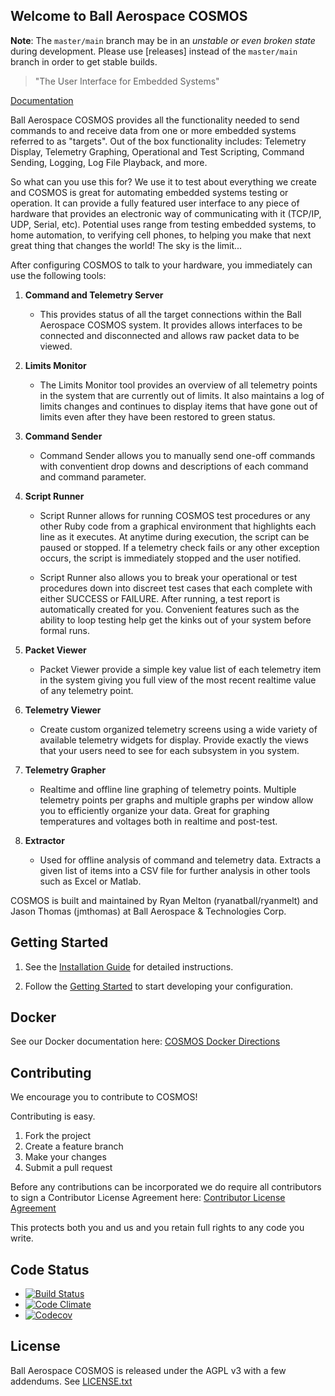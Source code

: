 ## Welcome to Ball Aerospace COSMOS

**Note**: The `master/main` branch may be in an *unstable or even broken state* during development.
Please use [releases] instead of the `master/main` branch in order to get stable builds.

> "The User Interface for Embedded Systems"

[Documentation](http://cosmosrb.com)

Ball Aerospace COSMOS provides all the functionality needed to send commands to and receive data from one or more embedded systems referred to as "targets". Out of the box functionality includes: Telemetry Display, Telemetry Graphing, Operational and Test Scripting, Command Sending, Logging, Log File Playback, and more.

So what can you use this for? We use it to test about everything we create and COSMOS is great for automating embedded systems testing or operation. It can provide a fully featured user interface to any piece of hardware that provides an electronic way of communicating with it (TCP/IP, UDP, Serial, etc). Potential uses range from testing embedded systems, to home automation, to verifying cell phones, to helping you make that next great thing that changes the world! The sky is the limit...

After configuring COSMOS to talk to your hardware, you immediately can use the following tools:

1. **Command and Telemetry Server**

   - This provides status of all the target connections within the Ball Aerospace COSMOS system. It provides allows interfaces to be connected and disconnected and allows raw packet data to be viewed.

1. **Limits Monitor**

   - The Limits Monitor tool provides an overview of all telemetry points in the system that are currently out of limits. It also maintains a log of limits changes and continues to display items that have gone out of limits even after they have been restored to green status.

1. **Command Sender**

   - Command Sender allows you to manually send one-off commands with conventient drop downs and descriptions of each command and command parameter.

1. **Script Runner**

   - Script Runner allows for running COSMOS test procedures or any other Ruby code from a graphical environment that highlights each line as it executes. At anytime during execution, the script can be paused or stopped. If a telemetry check fails or any other exception occurs, the script is immediately stopped and the user notified.

   - Script Runner also allows you to break your operational or test procedures down into discreet test cases that each complete with either SUCCESS or FAILURE. After running, a test report is automatically created for you. Convenient features such as the ability to loop testing help get the kinks out of your system before formal runs.

1. **Packet Viewer**

   - Packet Viewer provide a simple key value list of each telemetry item in the system giving you full view of the most recent realtime value of any telemetry point.

1. **Telemetry Viewer**

   - Create custom organized telemetry screens using a wide variety of available telemetry widgets for display. Provide exactly the views that your users need to see for each subsystem in you system.

1. **Telemetry Grapher**

   - Realtime and offline line graphing of telemetry points. Multiple telemetry points per graphs and multiple graphs per window allow you to efficiently organize your data. Great for graphing temperatures and voltages both in realtime and post-test.

1. **Extractor**

   - Used for offline analysis of command and telemetry data. Extracts a given list of items into a CSV file for further analysis in other tools such as Excel or Matlab.

COSMOS is built and maintained by Ryan Melton (ryanatball/ryanmelt) and Jason Thomas (jmthomas) at Ball Aerospace & Technologies Corp.

## Getting Started

1.  See the [Installation Guide](https://cosmosrb.com/docs/v5/installation) for detailed instructions.

1.  Follow the [Getting Started](https://cosmosrb.com/docs/v5/gettingstarted) to start developing your configuration.

## Docker

See our Docker documentation here:
[COSMOS Docker Directions](https://github.com/BallAerospace/cosmos-docker)

## Contributing

We encourage you to contribute to COSMOS!

Contributing is easy.

1. Fork the project
2. Create a feature branch
3. Make your changes
4. Submit a pull request

Before any contributions can be incorporated we do require all contributors to sign a Contributor License Agreement here:
[Contributor License Agreement](https://docs.google.com/forms/d/1ppnHUSXtY1GRTNPIyUaB1OYHbW5Ca67GFMgMRPBG8u0/viewform)

This protects both you and us and you retain full rights to any code you write.

## Code Status

- [![Build Status](https://github.com/BallAerospace/COSMOS/workflows/build/badge.svg)](https://github.com/BallAerospace/COSMOS/actions?query=workflow%3Abuild)
- [![Code Climate](https://codeclimate.com/github/BallAerospace/COSMOS/badges/gpa.svg)](https://codeclimate.com/github/BallAerospace/COSMOS)
- [![Codecov](https://img.shields.io/codecov/c/github/codecov/example-python.svg)](https://codecov.io/gh/BallAerospace/COSMOS)

## License

Ball Aerospace COSMOS is released under the AGPL v3 with a few addendums. See [LICENSE.txt](LICENSE.txt)
